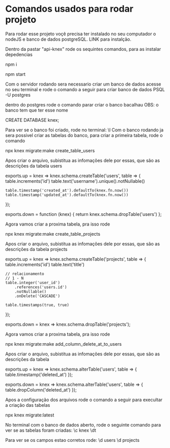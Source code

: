 # Comandos usados para rodar projeto 

Para rodar esse projeto voçê precisa ter instalado no seu computador o nodeJS e banco de dados postgreSQL. 
LINK para instalção.

Dentro da pastar "api-knex" rode os sequintes comandos, para as instalar depedencias

npm i

npm start

Com o servidor rodando sera necessario criar um banco de dados
acesse no seu terminal e rode o comando a seguir para criar banco de dados
PSQL -U postgres

dentro do postgres rode o comando parar criar o banco bacalhau
OBS: o banco tem que ter esse nome

CREATE DATABASE knex;

Para ver se o banco foi criado, rode no terminal: \l
Com o banco rodando ja sera possivel criar as tabelas do banco, para criar a primeira tabela, rode o comando

npx knex migrate:make create_table_users

Apos criar o arquivo, subistitua as infomações dele por essas, que são as descrições da tabela users

exports.up = knex => knex.schema.createTable('users', table => {
    table.increments('id')
    table.text('username').unique().notNullable()

    table.timestamp('created_at').defaultTo(knex.fn.now())
    table.timestamp('updated_at').defaultTo(knex.fn.now())
});


exports.down = function (knex) {
    return knex.schema.dropTable('users')
};

Agora vamos criar a proxima tabela, pra isso rode

npx knex migrate:make create_table_projects

Apos criar o arquivo, subistitua as infomações dele por essas, que são as descrições da tabela projects

exports.up = knex => knex.schema.createTable('projects', table => {
    table.increments('id')
    table.text('title')

    // relacionamento
    // 1 - N
    table.integer('user_id')
        .references('users.id')
        .notNullable()
        .onDelete('CASCADE')

    table.timestamps(true, true)
});


exports.down = knex => knex.schema.dropTable('projects');

Agora vamos criar a proxima tabela, pra isso rode

npx knex migrate:make add_column_delete_at_to_users

Apos criar o arquivo, subistitua as infomações dele por essas, que são as descrições da tabela 

exports.up = knex => knex.schema.alterTable('users', table => {
    table.timestamp('deleted_at')
});

exports.down = knex => knex.schema.alterTable('users', table => {
    table.dropColumn('deleted_at')
});

Apos a configuração dos arquivos rode o comando a seguir para execultar a criação das tabelas

npx knex migrate:latest

No terminal com o banco de dados aberto, rode o seguinte comando para ver se as tabelas foram criadas: 
\c knex
\dt 

Para ver se os campos estao corretos rode:
\d users
\d projects



